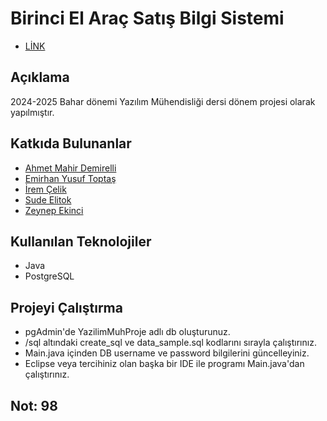 # Birinci El Araç Satış Bilgi Sistemi
- [LİNK](https://github.com/Ahmet-MahirDEMIRELLI/Birinci_El_Arac_Satis_Bilgi_Sistemi)

## Açıklama
2024-2025 Bahar dönemi Yazılım Mühendisliği dersi dönem projesi olarak yapılmıştır.

## Katkıda Bulunanlar
- [Ahmet Mahir Demirelli](https://github.com/Ahmet-MahirDEMIRELLI)
- [Emirhan Yusuf Toptaş](https://github.com/EYToptas)
- [İrem Çelik](https://github.com/irmcelk)
- [Sude Elitok](https://github.com/sudelitok)
- [Zeynep Ekinci](https://github.com/zzeynepekinci)

## Kullanılan Teknolojiler
- Java
- PostgreSQL

## Projeyi Çalıştırma
- pgAdmin'de YazilimMuhProje adlı db oluşturunuz.
- /sql altındaki create_sql ve data_sample.sql kodlarını sırayla çalıştırınız.
- Main.java içinden DB username ve password bilgilerini güncelleyiniz.
- Eclipse veya tercihiniz olan başka bir IDE ile programı Main.java'dan çalıştırınız.

## Not: 98
